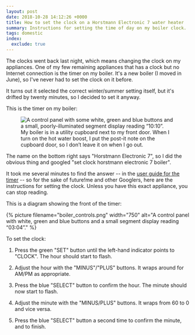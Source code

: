 ```yaml
---
layout: post
date: 2018-10-28 14:12:26 +0000
title: How to set the clock on a Horstmann Electronic 7 water heater
summary: Instructions for setting the time of day on my boiler clock.
tags: domestic
index:
  exclude: true
---
```


The clocks went back last night, which means changing the clock on my appliances.
One of my few remaining appliances that has a clock but no Internet connection is the timer on my boiler.
It's a new boiler (I moved in June), so I've never had to set the clock on it before.

It turns out it selected the correct winter/summer setting itself, but it's drifted by twenty minutes, so I decided to set it anyway.

This is the timer on my boiler:

<figure>
  <img src="/images/2018/boiler_front_plate.jpg" alt="A control panel with some white, green and blue buttons and a small, poorly-illuminated segment display reading “10:10”.">
  <figcaption>
    My boiler is in a utility cupboard next to my front door.
    When I turn on the hot water boost, I put the post-it note on the cupboard door, so I don&rsquo;t leave it on when I go out.
  </figcaption>
</figure>

The name on the bottom right says "Horstmann Electronic 7", so I did the obvious thing and googled "set clock horstmann electronic 7 boiler".

It took me several minutes to find the answer -- in the [user guide for the timer](https://www.electricity.gg/media/55497/Horstmann-User-Guide.pdf) -- so for the sake of future!me and other Googlers, here are the instructions for setting the clock.
Unless you have this exact appliance, you can stop reading.

This is a diagram showing the front of the timer:

{%
  picture
  filename="boiler_controls.png"
  width="750"
  alt="A control panel with white, green and blue buttons and a small segment display reading “03:04”."
%}

To set the clock:

1.  Press the green "SET" button until the left-hand indicator points to "CLOCK".
    The hour should start to flash.

2.  Adjust the hour with the "MINUS"/"PLUS" buttons.
    It wraps around for AM/PM as appropriate.

3.  Press the blue "SELECT" button to confirm the hour.
    The minute should now start to flash.

4.  Adjust the minute with the "MINUS/PLUS" buttons.
    It wraps from 60 to 0 and vice versa.

5.  Press the blue "SELECT" button a second time to confirm the minute, and to finish.
